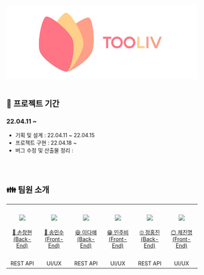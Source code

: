 <div align="center">
  <br />
  <img src="./readme_assets/tooliv_logo.png" alt="toolive_logo" />
  <br />
  <br />
</div>

## 📆 프로젝트 기간
### 22.04.11 ~ 
- 기획 및 설계 : 22.04.11 ~ 22.04.15
- 프로젝트 구현 : 22.04.18 ~ 
- 버그 수정 및 산출물 정리 : 


<br/><br/>

<div id="4"></div>

## 👪 팀원 소개
<table>
    <tr>
        <td height="140px" align="center"> <a href="https://github.com/changhyuns">
            <img src="https://avatars.githubusercontent.com/changhyuns" width="140px" /> <br><br> 👑 손창현 <br>(Back-End) </a> <br></td>
        <td height="140px" align="center"> <a href="https://github.com/thdalstn6352">
            <img src="https://avatars.githubusercontent.com/thdalstn6352" width="140px" /> <br><br> 🙂 송민수 <br>(Front-End) </a> <br></td>
        <td height="140px" align="center"> <a href="https://github.com/dayaeLee777">
            <img src="https://avatars.githubusercontent.com/dayaeLee777" width="140px" /> <br><br> 😆 이다예 <br>(Back-End) </a> <br></td>
        <td height="140px" align="center"> <a href="https://github.com/Jubi-In">
            <img src="https://avatars.githubusercontent.com/Jubi-In" width="140px" /> <br><br> 😁 인주비 <br>(Front-End) </a> <br></td>
        <td height="140px" align="center"> <a href="https://github.com/JeongHongJin">
            <img src="https://avatars.githubusercontent.com/JeongHongJin" width="140px" /> <br><br> 🙄 정홍진 <br>(Back-End) </a> <br></td>
        <td height="140px" align="center"> <a href="https://github.com/jejinmyeong">
            <img src="https://avatars.githubusercontent.com/jejinmyeong" width="140px" /> <br><br> 😶 제진명 <br>(Front-End) </a> <br></td>
    </tr>
    <tr>
        <td align="center">REST API<br/></td>
        <td align="center">UI/UX<br/></td>
        <td align="center">REST API<br/></td>
        <td align="center">UI/UX<br/></td>
        <td align="center">REST API<br/></td>
        <td align="center">UI/UX<br/></td>
    </tr>
</table>

<br/><br/>
